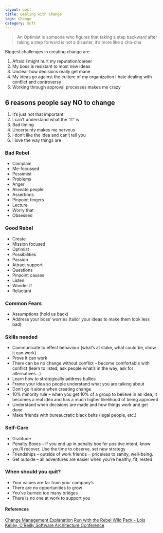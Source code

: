 ```yaml
---
layout: post
title: Dealing with Change
tags: Change
category: Soft
---
```

> An Optimist is someone who figures that taking a step backward after taking a step forward is not a disaster, it’s more like a cha-cha
 
Biggest challenges in creating change are:
 
1) Afraid I might hurt my reputation/career  
2) My boss is resistant to most new ideas  
3) Unclear how decisions really get mane  
4) My ideas go against the culture of my organization I hate dealing with conflict and controversy  
5) Working through approval processes makes me crazy  
 
## 6 reasons people say NO to change  
1) It’s just not that important  
2) I can’t understand what the “it” is  
3) Bad timing  
4) Uncertainty makes me nervous  
5) I don’t like the idea and can’t tell you  
6) I love the way things are  

### Bad Rebel  
- Complain  
- Me-focussed  
- Pessimist  
- Problems  
- Anger  
- Alienate people  
- Assertions  
- Pinpoint fingers  
- Lecture  
- Worry that  
- Obsessed  

 
### Good Rebel
- Create  
- Mission focused  
- Optimist  
- Possibilities  
- Passion  
- Attract support  
- Questions  
- Pinpoint causes  
- Listen  
- Wonder if  
- Reluctant  

 
### Common Fears
- Assumptions (hold us back)  
- Address your boss’ worries (tailor your ideas to make them look less bad)  

 
### Skills needed
- Communicate to effect behaviour (what’s at stake, what could be, show it can work)
- Prove it can work
- There can be no change without conflict – become comfortable with conflict (learn to listed, ask people what’s in the way, ask for alternatives…)
- Learn how to strategically address bullies
- Frame your idea so people understand what you are talking about
- Don’t go it alone when creating change
- 10% minority rule – when you get 10% of a group to believe in an idea, it becomes a real idea and has a much higher likelihood of being approved
- Understand when decisions are made and how things work and get done
- Make friends with bureaucratic black belts (legal people, etc.)

 
### Self-Care  
- Gratitude  
- Penalty Boxes – if you end up in penalty box for positive intent, know you’ll recover. Use the time to observe, set new strategy  
- Friendships – outside of work friends = priceless to sanity, well-being.  
- Get outside – all adventures are easier when you’re healthy, fit, rested  

 
### When should you quit?  
- Your values are far from your company’s  
- There are no opportunities to grow  
- You’ve burned too many bridges  
- There is no one at work to support you  

 
#### References ####

[Change Management Explanation](http://www.change-management.com/tutorial-adkar-overview.htm)
[Run with the Rebel Wild Pack - Lois Kelley, O’Reilly Software Architecture Conference](https://www.youtube.com/watch?v=WGcrwz7X4B0)  
